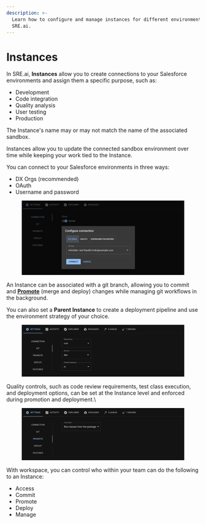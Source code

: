 ```yaml
---
description: >-
  Learn how to configure and manage instances for different environments in
  SRE.ai.
---
```


# Instances

In SRE.ai, **Instances** allow you to create connections to your Salesforce environments and assign them a specific purpose, such as:

* Development
* Code integration
* Quality analysis
* User testing
* Production

The Instance's name may or may not match the name of the associated sandbox.

Instances allow you to update the connected sandbox environment over time while keeping your work tied to the Instance.

You can connect to your Salesforce environments in three ways:

* DX Orgs (recommended)
* OAuth
* Username and password

<figure><img src="../.gitbook/assets/image (20).png" alt=""><figcaption></figcaption></figure>

An Instance can be associated with a git branch, allowing you to commit and [**Promote**](promote.md) (merge and deploy) changes while managing git workflows in the background.

You can also set a **Parent Instance** to create a deployment pipeline and use the environment strategy of your choice.

<figure><img src="../.gitbook/assets/image (21).png" alt=""><figcaption></figcaption></figure>

Quality controls, such as code review requirements, test class execution, and deployment options, can be set at the Instance level and enforced during promotion and deployment.\


<figure><img src="../.gitbook/assets/image (22).png" alt=""><figcaption></figcaption></figure>

With workspace, you can control who within your team can do the following to an Instance:

* Access
* Commit
* Promote
* Deploy
* Manage

